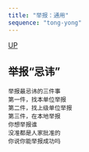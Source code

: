 ```yaml
---
title: "举报：通用"
sequence: "tong-yong"
---
```


[UP](/law/law-home.html)



## 举报“忌讳”

```text
举报最忌讳的三件事
第一件，找本单位举报
第二件，找上级单位举报
第三件，在本地举报
你想举报谁
没准都是人家批准的
你说你能举报成功吗
```
